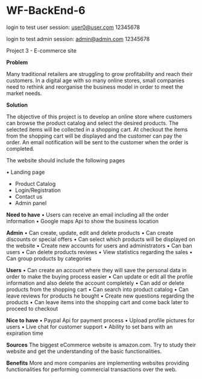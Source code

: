 # WF-BackEnd-6
login to test user session:
user0@user.com
12345678

login to test admin session:
admin@admin.com
12345678

Project 3 - E-commerce site

**Problem**

Many traditional retailers are struggling to grow profitability and reach their customers. In a digital age with so many online stores, small companies need to rethink and reorganise the business model in order to meet the market needs.

**Solution**

The objective of this project is to develop an online store where customers can browse the product catalog and select the desired products. The selected items will be collected in a shopping cart. At checkout the items from the shopping cart will be displayed and the customer can pay the order. An email notification will be sent to the customer when the order is completed.

The website should include the following pages

•	Landing page
- Product Catalog
- Login/Registration
- Contact us
- Admin panel

**Need to have**
•	Users can receive an email including all the order information
•	Google maps Api to show the business location


**Admin**
•	Can create, update, edit and delete products
•	Can create discounts or special offers
•	Can select which products will be displayed on the website
•	Create new accounts for users and administrators
•	Can ban users 
•	Can delete products reviews
•	View statistics regarding the sales
•	Can group products by categories

**Users**
•	Can create an account where they will save the personal data in order to make the buying process easier
•	Can update or edit all the profile information and also delete the account completely
•	Can add or delete products from the shopping cart
•	Can search into product catalog
•	Can leave reviews for products he bought
•	Create new questions regarding the products
•	Can leave items into the shopping cart and come back later to proceed to checkout

**Nice to have**
•	Paypal Api for payment process 
•	Upload profile pictures for users
•	Live chat for customer support
•	Ability to set bans with an expiration time

**Sources**
The biggest eCommerce website is amazon.com. Try to study their website and get the understanding of the basic functionalities.

**Benefits**
More and more companies are implementing websites providing functionalities for performing commercial transactions over the web.
